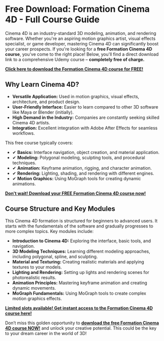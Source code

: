 # Free Download: Formation Cinema 4D - Full Course Guide

Cinema 4D is an industry-standard 3D modeling, animation, and rendering software. Whether you're an aspiring motion graphics artist, visual effects specialist, or game developer, mastering Cinema 4D can significantly boost your career prospects. If you're looking for a **free Formation Cinema 4D course**, you've come to the right place! Below, you'll find a direct download link to a comprehensive Udemy course – **completely free of charge.**

[**Click here to download the Formation Cinema 4D course for FREE!**](https://udemywork.com/formation-cinema-4d)

## Why Learn Cinema 4D?

*   **Versatile Application:** Used in motion graphics, visual effects, architecture, and product design.
*   **User-Friendly Interface:** Easier to learn compared to other 3D software like Maya or Blender (initially).
*   **High Demand in the Industry:** Companies are constantly seeking skilled Cinema 4D artists.
*   **Integration:** Excellent integration with Adobe After Effects for seamless workflows.

This free course typically covers:

*   ✔ **Basics:** Interface navigation, object creation, and material application.
*   ✔ **Modeling:** Polygonal modeling, sculpting tools, and procedural techniques.
*   ✔ **Animation:** Keyframe animation, rigging, and character animation.
*   ✔ **Rendering:** Lighting, shading, and rendering with different engines.
*   ✔ **Motion Graphics:** Using MoGraph tools for creating dynamic animations.

[**Don't wait! Download your FREE Formation Cinema 4D course now!**](https://udemywork.com/formation-cinema-4d)

## Course Structure and Key Modules

This Cinema 4D formation is structured for beginners to advanced users. It starts with the fundamentals of the software and gradually progresses to more complex topics. Key modules include:

*   **Introduction to Cinema 4D:** Exploring the interface, basic tools, and navigation.
*   **3D Modeling Techniques:** Learning different modeling approaches, including polygonal, spline, and sculpting.
*   **Material and Texturing:** Creating realistic materials and applying textures to your models.
*   **Lighting and Rendering:** Setting up lights and rendering scenes for photorealistic results.
*   **Animation Principles:** Mastering keyframe animation and creating dynamic movements.
*   **MoGraph Fundamentals:** Using MoGraph tools to create complex motion graphics effects.

[**Limited slots available! Get instant access to the Formation Cinema 4D course here!**](https://udemywork.com/formation-cinema-4d)

Don’t miss this golden opportunity to **[download the free Formation Cinema 4D course NOW!](https://udemywork.com/formation-cinema-4d)** and unlock your creative potential. This could be the key to your dream career in the world of 3D!
